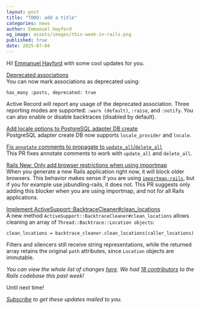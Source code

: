 ```yaml
---
layout: post
title: "TODO: add a title"
categories: news
author: Emmanuel Hayford
og_image: assets/images/this-week-in-rails.png
published: true
date: 2025-07-04
---
```



Hi! [Emmanuel Hayford](https://x.com/siaw23) with some cool updates for you.

[Deprecated associations](https://github.com/rails/rails/pull/55285)  
You can now mark associations as deprecated using:

`has_many :posts, deprecated: true`

Active Record will report any usage of the deprecated association. Three reporting modes are supported: `:warn (default)`, `:raise`, and `:notify`. You can also enable or disable backtraces (disabled by default).

[Add locale options to PostgreSQL adapter DB create](https://github.com/rails/rails/pull/55030)  
PostgreSQL adapter create DB now supports `locale_provider` and `locale`.


[Fix `annotate` comments to propagate to `update_all`/`delete_all`](https://github.com/rails/rails/pull/55269)  
This PR fixes annotate comments to work with `update_all` and `delete_all`.


[Rails New: Only add browser restrictions when using importmap](https://github.com/rails/rails/pull/55263)  
When you generate a new Rails application right now, it will block older browsers. This behavior makes sense if you are using [`importmap-rails`](https://github.com/rails/importmap-rails), but if you for example use jsbundling-rails, it does not. This PR suggests only adding this blocker when you are using importmap, and not for all Rails applications.


[Implement ActiveSupport::BacktraceCleaner#clean_locations](https://github.com/rails/rails/pull/55255)  
A new method `ActiveSupport::BacktraceCleaner#clean_locations` allows cleaning an array of `Thread::Backtrace::Location objects`:

`clean_locations = backtrace_cleaner.clean_locations(caller_locations)`

Filters and silencers still receive string representations, while the returned array retains the original `path` attributes, since `Location` objects are immutable.


_You can view the whole list of changes [here](https://github.com/rails/rails/compare/@%7B2025-06-27%7D...main@%7B2025-07-04%7D)._
_We had [18 contributors](https://contributors.rubyonrails.org/contributors/in-time-window/20250627-20250704) to the Rails codebase this past week!_

Until next time!

_[Subscribe](https://world.hey.com/this.week.in.rails) to get these updates mailed to you._
